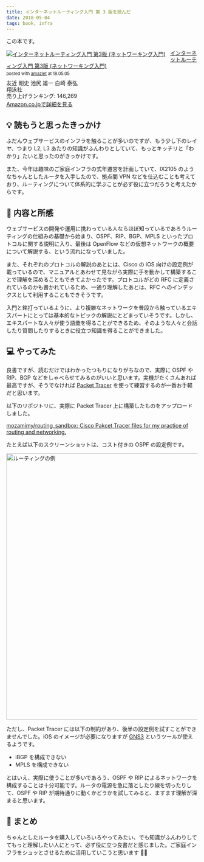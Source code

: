 ```yaml
---
title: インターネットルーティング入門 第 3 版を読んだ
date: 2018-05-04
tags: book, infra
---
```


この本です。

<div class="amazlet-box" style="margin-bottom:0px;"><div class="amazlet-image" style="float:left;margin:0px 12px 1px 0px;"><a href="http://www.amazon.co.jp/exec/obidos/ASIN/4798134813" name="amazletlink" target="_blank"><img src="https://images-fe.ssl-images-amazon.com/images/I/51m7n6f4rbL._SL160_.jpg" alt="インターネットルーティング入門 第3版 (ネットワーキング入門)" style="border: none;" /></a></div><div class="amazlet-info" style="line-height:120%; margin-bottom: 10px"><div class="amazlet-name" style="margin-bottom:10px;line-height:120%"><a href="http://www.amazon.co.jp/exec/obidos/ASIN/4798134813" name="amazletlink" target="_blank">インターネットルーティング入門 第3版 (ネットワーキング入門)</a><div class="amazlet-powered-date" style="font-size:80%;margin-top:5px;line-height:120%">posted with <a href="http://www.amazlet.com/" title="amazlet" target="_blank">amazlet</a> at 18.05.05</div></div><div class="amazlet-detail">友近 剛史 池尻 雄一 白崎 泰弘 <br />翔泳社 <br />売り上げランキング: 146,269<br /></div><div class="amazlet-sub-info" style="float: left;"><div class="amazlet-link" style="margin-top: 5px"><a href="http://www.amazon.co.jp/exec/obidos/ASIN/4798134813" name="amazletlink" target="_blank">Amazon.co.jpで詳細を見る</a></div></div></div><div class="amazlet-footer" style="clear: left"></div></div>

## 💡 読もうと思ったきっかけ

ふだんウェブサービスのインフラを触ることが多いのですが、もう少し下のレイヤ、つまり L2, L3 あたりの知識がふんわりとしていて、もっとキッチリと「わかり」たいと思ったのがきっかけです。

また、今年は趣味のご家庭インフラの式年遷宮を計画していて、IX2105 のようなちゃんとしたルータを入手したので、拠点間 VPN などを仕込むことも考えており、ルーティングについて体系的に学ぶことが必ず役に立つだろうと考えたからです。

## 📕 内容と所感

ウェブサービスの開発や運用に携わっている人ならほぼ知っているであろうルーティングの仕組みの基礎から始まり、OSPF、RIP、BGP、MPLS といったプロトコルに関する説明に入り、最後は OpenFlow などの仮想ネットワークの概要について解説する、という流れになっていました。

また、それぞれのプロトコルの解説のあとには、Cisco の iOS 向けの設定例が載っているので、マニュアルとあわせて見ながら実際に手を動かして構築することで理解を深めることもできてよかったです。プロトコルがどの RFC に定義されているのかも書かれているため、一通り理解したあとは、RFC へのインデックスとして利用することもできそうです。

入門と銘打っているように、より複雑なネットワークを普段から触っているエキスパートにとっては基本的なトピックの解説にとどまっていそうです。しかし、エキスパートな人々が使う語彙を得ることができるため、そのような人々と会話したり質問したりするときに役立つ知識を得ることができました。

## 💻 やってみた

良書ですが、読むだけではわかったつもりになりがちなので、実際に OSPF や RIP、BGP などをしゃべらせてみるのがいいと思います。実機がたくさんあれば最高ですが、そうでなければ [Packet Tracer](https://www.netacad.com/courses/packet-tracer) を使って練習するのが一番お手軽だと思います。

以下のリポジトリに、実際に Packet Tracer 上に構築したものをアップロードしました。

[mozamimy/routing_sandbox: Cisco Pakcet Tracer files for my practice of routing and networking.](https://github.com/mozamimy/routing_sandbox)

たとえば以下のスクリーンショットは、コスト付きの OSPF の設定例です。

<a href="/2018/05/04/internet_routing/internet_routing_3.3.4.png">
<img alt='ルーティングの例' src='/2018/05/04/internet_routing/internet_routing_3.3.4.png' style="width: 700px;">
</a>

ただし、Packet Tracer には以下の制約があり、後半の設定例を試すことができませんでした。iOS のイメージが必要になりますが [GNS3](https://www.gns3.com/) というツールが使えるようです。

- iBGP を構成できない
- MPLS を構成できない

とはいえ、実際に使うことが多いであろう、OSPF や RIP によるネットワークを構成することは十分可能です。ルータの電源を急に落としたり線を切ったりして、OSPF や RIP が期待通りに動くかどうかを試してみると、ますます理解が深まると思います。

## 😤 まとめ

ちゃんとしたルータを購入していろいろやってみたい、でも知識がふんわりしててもっと理解したい人にとって、必ず役に立つ良書だと感じました。ご家庭インフラをシュッとさせるために活用していこうと思います 🐰✨
